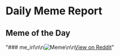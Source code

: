 # Daily Meme Report

## Meme of the Day
"### me_irl\n\n![Meme](https://i.redd.it/1rku4x0ugjud1.png)\n\n[View on Reddit](https://redd.it/1g2ro0y)"
